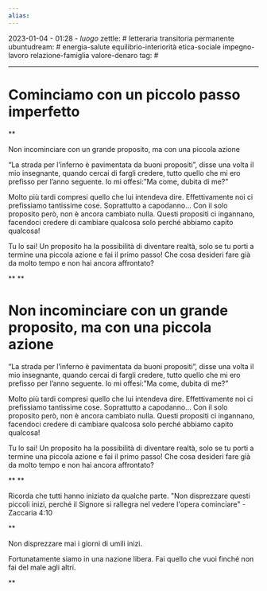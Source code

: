 ```yaml
---
alias: 
---
```

2023-01-04 - 01:28 - *luogo*
zettle: # letteraria transitoria permanente
ubuntudream: # energia-salute equilibrio-interiorità etica-sociale impegno-lavoro relazione-famiglia valore-denaro 
tag: #

---
# Cominciamo con un piccolo passo imperfetto

**

Non incominciare con un grande proposito, ma con una piccola azione

“La strada per l’inferno è pavimentata da buoni propositi”, disse una volta il mio insegnante, quando cercai di fargli credere, tutto quello che mi ero prefisso per l’anno seguente. Io mi offesi:”Ma come, dubita di me?”

Molto più tardi compresi quello che lui intendeva dire. Effettivamente noi ci prefissiamo tantissime cose. Soprattutto a capodanno… Con il solo proposito però, non è ancora cambiato nulla. Questi propositi ci ingannano, facendoci credere di cambiare qualcosa solo perché abbiamo capito qualcosa!

Tu lo sai! Un proposito ha la possibilità di diventare realtà, solo se tu porti a termine una piccola azione e fai il primo passo! Che cosa desideri fare già da molto tempo e non hai ancora affrontato?

**
**  

# Non incominciare con un grande proposito, ma con una piccola azione

“La strada per l’inferno è pavimentata da buoni propositi”, disse una volta il mio insegnante, quando cercai di fargli credere, tutto quello che mi ero prefisso per l’anno seguente. Io mi offesi:”Ma come, dubita di me?”

Molto più tardi compresi quello che lui intendeva dire. Effettivamente noi ci prefissiamo tantissime cose. Soprattutto a capodanno… Con il solo proposito però, non è ancora cambiato nulla. Questi propositi ci ingannano, facendoci credere di cambiare qualcosa solo perché abbiamo capito qualcosa!

Tu lo sai! Un proposito ha la possibilità di diventare realtà, solo se tu porti a termine una piccola azione e fai il primo passo! Che cosa desideri fare già da molto tempo e non hai ancora affrontato?

  
**
**

Ricorda che tutti hanno iniziato da qualche parte. "Non disprezzare questi piccoli inizi, perché il Signore si rallegra nel vedere l'opera cominciare" - Zaccaria 4:10

**

Non disprezzare mai i giorni di umili inizi.

Fortunatamente siamo in una nazione libera. Fai quello che vuoi finché non fai del male agli altri.

**